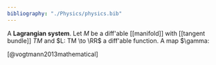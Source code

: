 ```yaml
---
bibliography: "./Physics/physics.bib"
---
```




A **Lagrangian system**. Let $M$ be a diff'able [[manifold]] with [[tangent bundle]] $TM$ and $L: TM \to \RR$ a diff'able function. A map $\gamma: 

[@vogtmann2013mathematical]